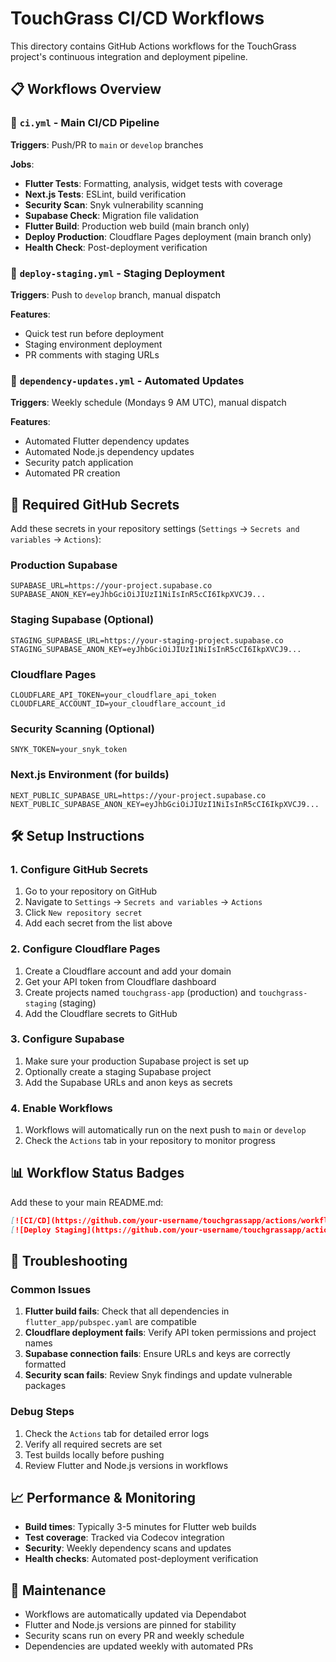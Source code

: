 # TouchGrass CI/CD Workflows

This directory contains GitHub Actions workflows for the TouchGrass project's continuous integration and deployment pipeline.

## 📋 Workflows Overview

### 🔄 `ci.yml` - Main CI/CD Pipeline
**Triggers**: Push/PR to `main` or `develop` branches

**Jobs**:
- **Flutter Tests**: Formatting, analysis, widget tests with coverage
- **Next.js Tests**: ESLint, build verification
- **Security Scan**: Snyk vulnerability scanning
- **Supabase Check**: Migration file validation
- **Flutter Build**: Production web build (main branch only)
- **Deploy Production**: Cloudflare Pages deployment (main branch only)
- **Health Check**: Post-deployment verification

### 🚀 `deploy-staging.yml` - Staging Deployment
**Triggers**: Push to `develop` branch, manual dispatch

**Features**:
- Quick test run before deployment
- Staging environment deployment
- PR comments with staging URLs

### 🔧 `dependency-updates.yml` - Automated Updates
**Triggers**: Weekly schedule (Mondays 9 AM UTC), manual dispatch

**Features**:
- Automated Flutter dependency updates
- Automated Node.js dependency updates  
- Security patch application
- Automated PR creation

## 🔐 Required GitHub Secrets

Add these secrets in your repository settings (`Settings` → `Secrets and variables` → `Actions`):

### Production Supabase
```
SUPABASE_URL=https://your-project.supabase.co
SUPABASE_ANON_KEY=eyJhbGciOiJIUzI1NiIsInR5cCI6IkpXVCJ9...
```

### Staging Supabase (Optional)
```
STAGING_SUPABASE_URL=https://your-staging-project.supabase.co
STAGING_SUPABASE_ANON_KEY=eyJhbGciOiJIUzI1NiIsInR5cCI6IkpXVCJ9...
```

### Cloudflare Pages
```
CLOUDFLARE_API_TOKEN=your_cloudflare_api_token
CLOUDFLARE_ACCOUNT_ID=your_cloudflare_account_id
```

### Security Scanning (Optional)
```
SNYK_TOKEN=your_snyk_token
```

### Next.js Environment (for builds)
```
NEXT_PUBLIC_SUPABASE_URL=https://your-project.supabase.co
NEXT_PUBLIC_SUPABASE_ANON_KEY=eyJhbGciOiJIUzI1NiIsInR5cCI6IkpXVCJ9...
```

## 🛠️ Setup Instructions

### 1. Configure GitHub Secrets
1. Go to your repository on GitHub
2. Navigate to `Settings` → `Secrets and variables` → `Actions`
3. Click `New repository secret`
4. Add each secret from the list above

### 2. Configure Cloudflare Pages
1. Create a Cloudflare account and add your domain
2. Get your API token from Cloudflare dashboard
3. Create projects named `touchgrass-app` (production) and `touchgrass-staging` (staging)
4. Add the Cloudflare secrets to GitHub

### 3. Configure Supabase
1. Make sure your production Supabase project is set up
2. Optionally create a staging Supabase project
3. Add the Supabase URLs and anon keys as secrets

### 4. Enable Workflows
1. Workflows will automatically run on the next push to `main` or `develop`
2. Check the `Actions` tab in your repository to monitor progress

## 📊 Workflow Status Badges

Add these to your main README.md:

```markdown
[![CI/CD](https://github.com/your-username/touchgrassapp/actions/workflows/ci.yml/badge.svg)](https://github.com/your-username/touchgrassapp/actions/workflows/ci.yml)
[![Deploy Staging](https://github.com/your-username/touchgrassapp/actions/workflows/deploy-staging.yml/badge.svg)](https://github.com/your-username/touchgrassapp/actions/workflows/deploy-staging.yml)
```

## 🚨 Troubleshooting

### Common Issues

1. **Flutter build fails**: Check that all dependencies in `flutter_app/pubspec.yaml` are compatible
2. **Cloudflare deployment fails**: Verify API token permissions and project names
3. **Supabase connection fails**: Ensure URLs and keys are correctly formatted
4. **Security scan fails**: Review Snyk findings and update vulnerable packages

### Debug Steps

1. Check the `Actions` tab for detailed error logs
2. Verify all required secrets are set
3. Test builds locally before pushing
4. Review Flutter and Node.js versions in workflows

## 📈 Performance & Monitoring

- **Build times**: Typically 3-5 minutes for Flutter web builds
- **Test coverage**: Tracked via Codecov integration
- **Security**: Weekly dependency scans and updates
- **Health checks**: Automated post-deployment verification

## 🔄 Maintenance

- Workflows are automatically updated via Dependabot
- Flutter and Node.js versions are pinned for stability
- Security scans run on every PR and weekly schedule
- Dependencies are updated weekly with automated PRs
